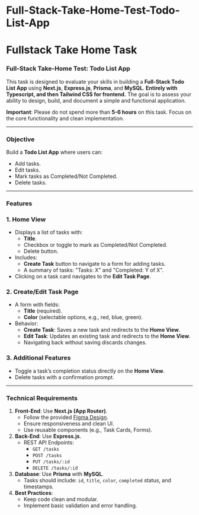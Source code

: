 # Full-Stack-Take-Home-Test-Todo-List-App
# Fullstack Take Home Task

### Full-Stack Take-Home Test: Todo List App

This task is designed to evaluate your skills in building a **Full-Stack Todo List App** using **Next.js**, **Express.js**, **Prisma**, and **MySQL**. **Entirely with Typescript, and then Tailwind CSS for frontend.** The goal is to assess your ability to design, build, and document a simple and functional application.

**Important**: Please do not spend more than **5-6 hours** on this task. Focus on the core functionality and clean implementation.

---

### **Objective**

Build a **Todo List App** where users can:

- Add tasks.
- Edit tasks.
- Mark tasks as Completed/Not Completed.
- Delete tasks.

---

### **Features**

### **1. Home View**

- Displays a list of tasks with:
    - **Title**.
    - Checkbox or toggle to mark as Completed/Not Completed.
    - Delete button.
- Includes:
    - **Create Task** button to navigate to a form for adding tasks.
    - A summary of tasks: "Tasks: X" and "Completed: Y of X".
- Clicking on a task card navigates to the **Edit Task Page**.

### **2. Create/Edit Task Page**

- A form with fields:
    - **Title** (required).
    - **Color** (selectable options, e.g., red, blue, green).
- Behavior:
    - **Create Task**: Saves a new task and redirects to the **Home View**.
    - **Edit Task**: Updates an existing task and redirects to the **Home View**.
    - Navigating back without saving discards changes.

### **3. Additional Features**

- Toggle a task’s completion status directly on the **Home View**.
- Delete tasks with a confirmation prompt.

---

### **Technical Requirements**

1. **Front-End**: Use **Next.js (App Router)**.
    - Follow the provided [Figma Design](https://www.figma.com/design/yibPNbHsKQBYWfUL58C2Su/Todo-App-Test-Task--Copy-?node-id=0-1&t=ioy3Dkz5LNSBDb5t-1).
    - Ensure responsiveness and clean UI.
    - Use reusable components (e.g., Task Cards, Forms).
2. **Back-End**: Use **Express.js**.
    - REST API Endpoints:
        - `GET /tasks`
        - `POST /tasks`
        - `PUT /tasks/:id`
        - `DELETE /tasks/:id`
3. **Database**: Use **Prisma** with **MySQL**.
    - Tasks should include: `id`, `title`, `color`, `completed` status, and timestamps.
4. **Best Practices**:
    - Keep code clean and modular.
    - Implement basic validation and error handling.
